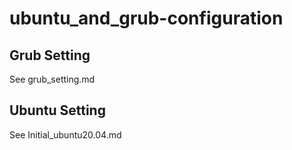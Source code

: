 # ubuntu_and_grub-configuration
## Grub Setting
See grub_setting.md

## Ubuntu Setting
See Initial_ubuntu20.04.md